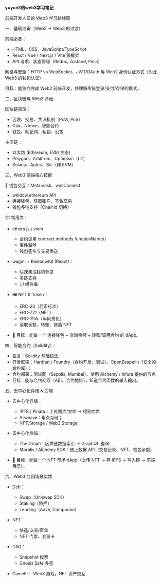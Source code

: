 **yuyue3的web3学习笔记**

前端开发人员的 Web3 学习路线图

一、基础准备（Web2 → Web3 的过渡）

前端必备：
- HTML、CSS、JavaScript/TypeScript
- React / Vue / Next.js / Vite 等框架
- API 请求、状态管理（Redux, Zustand, Pinia）

网络与安全：HTTP vs WebSocket、JWT/OAuth 等 Web2 身份认证方式（对比 Web3 的钱包认证）

目标：能独立完成 Web2 前端开发，并理解传统登录/支付/存储的模式。

二、区块链与 Web3 基础

区块链原理：
- 区块、交易、共识机制（PoW, PoS）
- Gas、Nonce、智能合约
- 钱包、助记词、私钥、公钥

主流链：
- 以太坊 (Ethereum, EVM 生态)
- Polygon、Arbitrum、Optimism（L2）
- Solana、Aptos、Sui（非 EVM）

三、Web3 前端核心技能

🦊 钱包交互：Metamask、wallConnect
- window.ethereum API
- 连接钱包、获取账户、签名交易
- 钱包多链支持（ChainId 切换）

📦 常用库：
- ethers.js / viem
   - 合约调用 contract.methods.functionName()
   - 事件监听
   - 钱包签名与交易发送
 
- wagmi + RainbowKit (React)：
   - 快速集成钱包登录
   - 多链支持
   - UI 组件库
 
- 🖼 NFT & Token：
   - ERC-20（代币标准）
   - ERC-721（NFT）
   - ERC-1155（半同质化）
   - 读取余额、转账、铸造 NFT
 
- 📌 目标：能做一个 连接钱包 + 查询余额 + 转账/调用合约 的 dApp。

四、智能合约（Solidity）：
- 语言：Solidity 基础语法
- 开发框架：Hardhat / Foundry（合约开发、测试）、OpenZeppelin（安全的合约库）；
- 合约部署：测试网（Sepolia, Mumbai）、使用 Alchemy / Infura 提供的节点
- 目标：能与合约交互（ABI、合约地址），知道合约函数的输入输出。

五、去中心化存储 & 后端
- 去中心化存储：
   - IPFS / Pinata：上传图片/文件 → 得到哈希
   - Arweave：永久存储；
   - NFT.Storage / Web3.Storage
 
- 去中心化后端：
   - The Graph：区块链数据索引 → GraphQL 查询
   - Moralis / Alchemy SDK：链上数据 API（交易记录、NFT、钱包余额）
 
- 📌 目标：能做一个 NFT 市场 dApp（上传 NFT → 存 IPFS → 写入链 → 前端展示）。

六、Web3 应用场景实践
- Defi：
   - Swap（Uniswap SDK）
   - Staking（质押）
   - Lending（Aave, Compound）
 
- NFT：
   - 铸造/交易/盲盒
   - NFT 门票、会员卡
 
- DAO：
   - Snapshot 投票
   - Gnosis Safe 多签
 
- GameFi： Web3 游戏，NFT 资产交互



